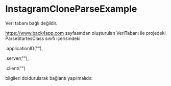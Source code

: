# InstagramCloneParseExample
Veri tabanı bağlı değildir.

https://www.back4app.com sayfasından oluşturulan VeriTabanı ile projedeki ParseStartesClass sınıfı içerisindeki

.applicationID(""),

.server(""),

.client("")

bilgileri doldurularak bağlantı yapılmalıdır.
